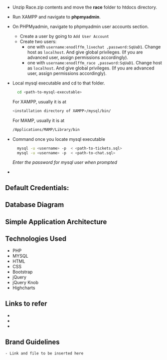 - Unzip Race.zip contents and move the **race** folder to htdocs directory.
- Run XAMPP and navigate to **phpmyadmin**.
- On PHPMyadmin, navigate to phpmyadmin user accounts section.
  - Create a user by going to ``` Add User Account ```
  - Create two users:
      - one with ``` username:enodlffm_livechat ,password:SqUaD1 ```. Change host as ```localhost```. And give global privileges. (If you are advanced user, assign permissions accordingly).
      - one with ``` username:enodlffm_race ,password:SqUaD1 ```. Change host as ```localhost```. And give global privileges. (If you are advanced user, assign permissions accordingly).
- Local mysql executable and cd to that folder.
  ```sh
    cd <path-to-mysql-executable>
  ```

  For XAMPP, usually it is at
  ```sh
  <installation directory of XAMPP>/mysql/bin/
  ```
  For MAMP, usually it is at
  ```sh
  /Applications/MAMP/Library/bin
  ```
- Command once you locate mysql executable
  ```sh
    mysql -u <username> -p  < <path-to-tickets.sql>
    mysql -u <username> -p  < <path-to-chat.sql>
  ```
  *Enter the password for mysql user when prompted*
-






## Default Credentials:

## Database Diagram


## Simple Application Architecture


## Technologies Used

- PHP
- MYSQL
- HTML
- CSS  
- Bootstrap  
- jQuery
- jQuery Knob
- Highcharts

## Links to refer
  -
  -
  -

## Brand Guidelines
    - Link and file to be inserted here
